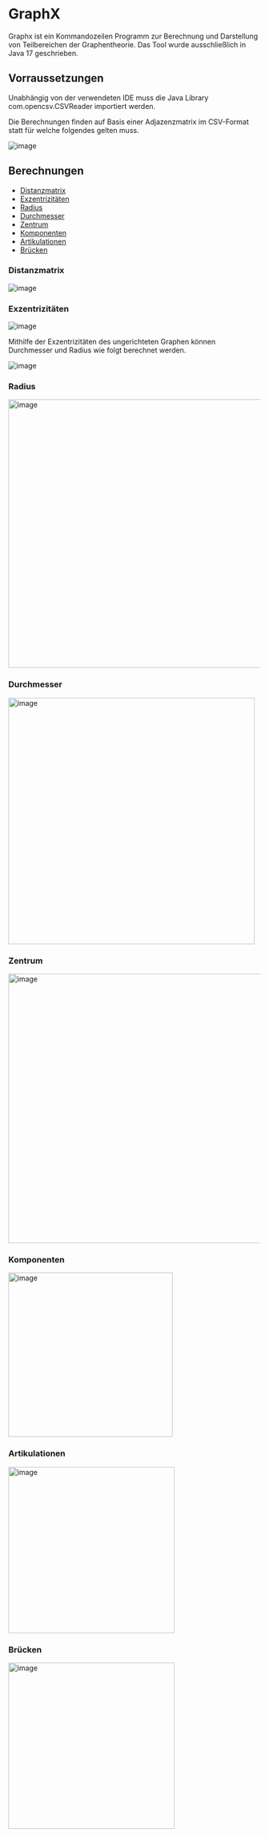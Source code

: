 
# GraphX
Graphx ist ein Kommandozeilen Programm zur Berechnung und Darstellung von Teilbereichen der Graphentheorie. Das Tool wurde ausschließlich in Java 17 geschrieben.

## Vorraussetzungen
Unabhängig von der verwendeten IDE muss die Java Library com.opencsv.CSVReader importiert werden.

Die Berechnungen finden auf Basis einer Adjazenzmatrix im CSV-Format statt für welche folgendes gelten muss.

![image](https://user-images.githubusercontent.com/50578549/160783519-48cf499a-1625-4894-a211-277163885511.png)


## Berechnungen
* [Distanzmatrix](#Distanzmatrix)
* [Exzentrizitäten](#Exzentrizitäten)
* [Radius](#Radius)
* [Durchmesser](#Radius)
* [Zentrum](#Zentrum)
* [Komponenten](#Komponenten)
* [Artikulationen](#Artikulationen)
* [Brücken](#Brücken)

### Distanzmatrix
![image](https://user-images.githubusercontent.com/50578549/160784109-d81253ef-fca2-4789-bd5d-677f644096f6.png)

### Exzentrizitäten
![image](https://user-images.githubusercontent.com/50578549/160784893-7344430e-8f95-475b-82d5-934baf2eb9bb.png)

Mithilfe der Exzentrizitäten des ungerichteten Graphen können Durchmesser und Radius wie folgt berechnet werden.

![image](https://user-images.githubusercontent.com/50578549/160786705-0f30deea-67a0-4ca4-a56e-f146cc3cb37e.png)

### Radius
<img width="536" alt="image" src="https://user-images.githubusercontent.com/50578549/169308561-44c7b88b-198f-4d95-a2cb-839b28822983.png">

### Durchmesser
<img width="492" alt="image" src="https://user-images.githubusercontent.com/50578549/169308602-a501a1de-1637-417e-a52a-1a2476e90a02.png">

### Zentrum
<img width="538" alt="image" src="https://user-images.githubusercontent.com/50578549/169308655-cb1e46a3-c0a5-451d-a507-835df42afdf0.png">

### Komponenten
<img width="328" alt="image" src="https://user-images.githubusercontent.com/50578549/169308837-892d55dd-d41c-4c51-b0d2-e221a18726f5.png">

### Artikulationen
<img width="332" alt="image" src="https://user-images.githubusercontent.com/50578549/169308891-b0820211-3929-43db-a1ff-cf22b9e06f98.png">

### Brücken
<img width="332" alt="image" src="https://user-images.githubusercontent.com/50578549/169308963-66b29aef-1e9e-4bc1-86d5-bb41218db1e3.png">
